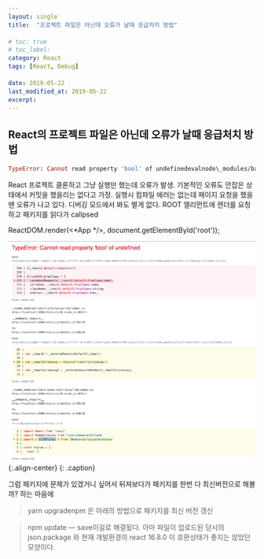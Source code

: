```yaml
---
layout:	single
title:	"프로젝트 파일은 아닌데 오류가 날때 응급처치 방법"

# toc: true
# toc_label:
category: React
tags: [React, Debug]

date: 2019-05-22
last_modified_at: 2019-05-22
excerpt: 
---
```


## React의 프로젝트 파일은 아닌데 오류가 날때 응급처치 방법

```ruby
TypeError: Cannot read property 'bool' of undefinedevalnode\_modules/babel-loader/lib/index.js??ref--6-oneOf-2!/Users/mac/WebstormProjects/Twit/client/node\_modules/react-inlinesvg/lib/index.js:371 368 | }(\_react2.default.Component); 369 | 370 | InlineSVG.propTypes = {> 371 | cacheGetRequests: \_react2.default.PropTypes.bool, 372 | children: \_react2.default.PropTypes.node, 373 | className: \_react2.default.PropTypes.string, 374 | onError: \_react2.default.PropTypes.func
```

React 프로젝트 클론하고 그냥 실행만 했는데 오류가 발생. 기본적인 오류도 안잡은 상태에서 커밋을 했을리는 없다고 가정. 실행시 컴파일 에러는 없는데 페이지 요청을 했을땐 오류가 나고 있다. 디버깅 모드에서 봐도 별게 없다. ROOT 엘리먼트에 렌더를 요청하고 패키지를 읽다가 callpsed

ReactDOM.render(<*App */>, document.getElementById('root'));


![](/img/1*QxbimjGplkXk2aMl3s6vtg.png){:.align-center}
{: .caption}

그럼 패키지에 문제가 있겠거니 싶어서 뒤져보다가 패키지를 한번 다 최신버전으로 해볼까? 하는 마음에

> yarn upgradenpm 은 아래의 방법으로 패키지를 최신 버전 갱신


> npm update — save이걸로 해결됬다. 아마 파일이 업로드된 당시의 json.package 와 현재 개발환경의 react 16.8.0 이 호환상태가 좋지는 않았던 모양이다.

  